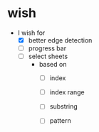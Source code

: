 # wish
- I wish for
  - [x] better edge detection
  - [ ] progress bar
  - [ ] select sheets
    - based on
      - [ ] index
      - [ ] index range
      - [ ] substring
      - [ ] pattern

